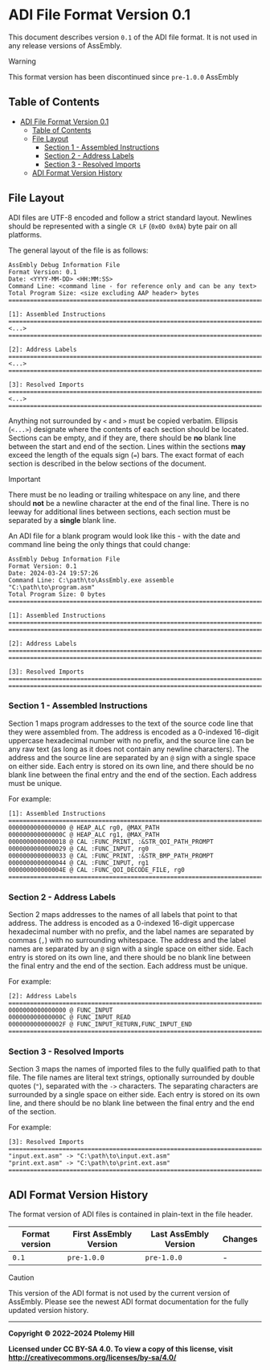 # ADI File Format Version 0.1

This document describes version `0.1` of the ADI file format. It is not used in any release versions of AssEmbly.

> [!WARNING]
> This format version has been discontinued since `pre-1.0.0` AssEmbly

## Table of Contents

- [ADI File Format Version 0.1](#adi-file-format-version-01)
  - [Table of Contents](#table-of-contents)
  - [File Layout](#file-layout)
    - [Section 1 - Assembled Instructions](#section-1---assembled-instructions)
    - [Section 2 - Address Labels](#section-2---address-labels)
    - [Section 3 - Resolved Imports](#section-3---resolved-imports)
  - [ADI Format Version History](#adi-format-version-history)

## File Layout

ADI files are UTF-8 encoded and follow a strict standard layout. Newlines should be represented with a single `CR LF` (`0x0D 0x0A`) byte pair on all platforms.

The general layout of the file is as follows:

```text
AssEmbly Debug Information File
Format Version: 0.1
Date: <YYYY-MM-DD> <HH:MM:SS>
Command Line: <command line - for reference only and can be any text>
Total Program Size: <size excluding AAP header> bytes
===============================================================================

[1]: Assembled Instructions
===============================================================================
<...>
===============================================================================

[2]: Address Labels
===============================================================================
<...>
===============================================================================

[3]: Resolved Imports
===============================================================================
<...>
===============================================================================
```

Anything not surrounded by `<` and `>` must be copied verbatim. Ellipsis (`<...>`) designate where the contents of each section should be located. Sections can be empty, and if they are, there should be **no** blank line between the start and end of the section. Lines within the sections **may** exceed the length of the equals sign (`=`) bars. The exact format of each section is described in the below sections of the document.

> [!IMPORTANT]
> There must be no leading or trailing whitespace on any line, and there should **not** be a newline character at the end of the final line. There is no leeway for additional lines between sections, each section must be separated by a **single** blank line.

An ADI file for a blank program would look like this - with the date and command line being the only things that could change:

```text
AssEmbly Debug Information File
Format Version: 0.1
Date: 2024-03-24 19:57:26
Command Line: C:\path\to\AssEmbly.exe assemble "C:\path\to\program.asm"
Total Program Size: 0 bytes
===============================================================================

[1]: Assembled Instructions
===============================================================================
===============================================================================

[2]: Address Labels
===============================================================================
===============================================================================

[3]: Resolved Imports
===============================================================================
===============================================================================
```

### Section 1 - Assembled Instructions

Section 1 maps program addresses to the text of the source code line that they were assembled from. The address is encoded as a 0-indexed 16-digit uppercase hexadecimal number with no prefix, and the source line can be any raw text (as long as it does not contain any newline characters). The address and the source line are separated by an `@` sign with a single space on either side. Each entry is stored on its own line, and there should be no blank line between the final entry and the end of the section. Each address must be unique.

For example:

```text
[1]: Assembled Instructions
===============================================================================
0000000000000000 @ HEAP_ALC rg0, @MAX_PATH
000000000000000C @ HEAP_ALC rg1, @MAX_PATH
0000000000000018 @ CAL :FUNC_PRINT, :&STR_QOI_PATH_PROMPT
0000000000000029 @ CAL :FUNC_INPUT, rg0
0000000000000033 @ CAL :FUNC_PRINT, :&STR_BMP_PATH_PROMPT
0000000000000044 @ CAL :FUNC_INPUT, rg1
000000000000004E @ CAL :FUNC_QOI_DECODE_FILE, rg0
===============================================================================
```

### Section 2 - Address Labels

Section 2 maps addresses to the names of all labels that point to that address. The address is encoded as a 0-indexed 16-digit uppercase hexadecimal number with no prefix, and the label names are separated by commas (`,`) with no surrounding whitespace. The address and the label names are separated by an `@` sign with a single space on either side. Each entry is stored on its own line, and there should be no blank line between the final entry and the end of the section. Each address must be unique.

For example:

```text
[2]: Address Labels
===============================================================================
0000000000000000 @ FUNC_INPUT
000000000000000C @ FUNC_INPUT_READ
000000000000002F @ FUNC_INPUT_RETURN,FUNC_INPUT_END
===============================================================================
```

### Section 3 - Resolved Imports

Section 3 maps the names of imported files to the fully qualified path to that file. The file names are literal text strings, optionally surrounded by double quotes (`"`), separated with the `->` characters. The separating characters are surrounded by a single space on either side. Each entry is stored on its own line, and there should be no blank line between the final entry and the end of the section.

For example:

```text
[3]: Resolved Imports
===============================================================================
"input.ext.asm" -> "C:\path\to\input.ext.asm"
"print.ext.asm" -> "C:\path\to\print.ext.asm"
===============================================================================
```

## ADI Format Version History

The format version of ADI files is contained in plain-text in the file header.

| Format version | First AssEmbly Version | Last AssEmbly Version | Changes |
|----------------|------------------------|-----------------------|---------|
| `0.1`          | `pre-1.0.0`            | `pre-1.0.0`           | -       |

> [!CAUTION]
> This version of the ADI format is not used by the current version of AssEmbly. Please see the newest ADI format documentation for the fully updated version history.

---

**Copyright © 2022–2024  Ptolemy Hill**

**Licensed under CC BY-SA 4.0. To view a copy of this license, visit <http://creativecommons.org/licenses/by-sa/4.0/>**
